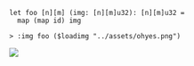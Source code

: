 
```futhark
let foo [n][m] (img: [n][m]u32): [n][m]u32 =
  map (map id) img
```

```
> :img foo ($loadimg "../assets/ohyes.png")
```


![](loadimg-img/b137ba0033c18d7b522fdc0280b38e05-img.png)

